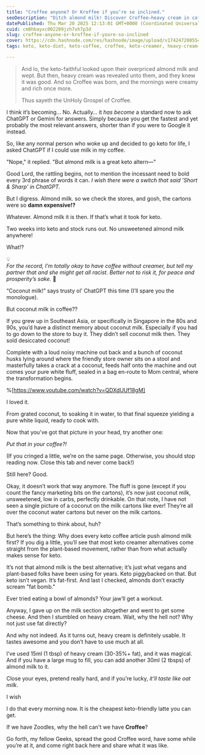 ```yaml
---
title: "Croffee anyone? Or Kroffee if you’re so inclined."
seoDescription: "Ditch almond milk! Discover Croffee—heavy cream in coffee, the ultimate keto hack. A hilarious take on keto coffee alternatives & plant-based myths."
datePublished: Thu Mar 20 2025 12:13:01 GMT+0000 (Coordinated Universal Time)
cuid: cm8hbayxc002209jzh7xh7p3d
slug: croffee-anyone-or-kroffee-if-youre-so-inclined
cover: https://cdn.hashnode.com/res/hashnode/image/upload/v1742472085547/41bdc8f9-8d94-4437-ad55-0ecedabf0893.jpeg
tags: keto, keto-diet, keto-coffee, croffee, keto-creamer, heavy-cream-coffee, almond-milk-keto, ketogenic-lifestyle, fat-first-coffee, plant-based-myths, geekist-food, fables-for-food

---
```


> And lo, the keto-faithful looked upon their overpriced almond milk and wept. But then, heavy cream was revealed unto them, and they knew it was good. And so Croffee was born, and the mornings were creamy and rich once more.
> 
> Thus sayeth the UnHoly Grospel of Croffee.

I think it’s becoming… No. Actually… it *has become* a standard now to ask ChatGPT or Gemini for answers. Simply because you get the fastest and yet probably the most relevant answers, shorter than if you were to Google it instead.

So, like any normal person who woke up and decided to go keto for life, I asked ChatGPT if I could use milk in my coffee.

"Nope," it replied. "But almond milk is a great keto altern—"

Good Lord, the rattling begins, not to mention the incessant need to bold every 3rd phrase of words it can. *I wish there were a switch that said 'Short & Sharp' in ChatGPT.*

But I digress. Almond milk. so we check the stores, and gosh, the cartons were so **damn expensive!?**

Whatever. Almond milk it is then. If that’s what it took for keto.

Two weeks into keto and stock runs out. No unsweetened almond milk anywhere!

What!?

<div data-node-type="callout">
<div data-node-type="callout-emoji">💡</div>
<div data-node-type="callout-text"><em>For the record, I’m totally okay to have coffee without creamer, but tell my partner that and she might get all racist. Better not to risk it, for peace and prosperity’s sake. </em>🤪</div>
</div>

“Coconut milk!” says trusty ol’ ChatGPT this time (I’ll spare you the monologue).

But coconut milk in coffee??

If you grew up in Southeast Asia, or specifically in Singapore in the 80s and 90s, you’d have a distinct memory about coconut milk. Especially if you had to go down to the store to buy it. They didn’t sell coconut milk then. They sold desiccated coconut!

Complete with a loud noisy machine out back and a bunch of coconut husks lying around where the friendly store owner sits on a stool and masterfully takes a crack at a coconut, feeds half onto the machine and out comes your pure white fluff, sealed in a bag en-route to Mom central, where the transformation begins.

%[https://www.youtube.com/watch?v=QDXdUUf18gM] 

I loved it.

From grated coconut, to soaking it in water, to that final squeeze yielding a pure white liquid, ready to cook with.

Now that you’ve got that picture in your head, try another one:

*Put that in your coffee?!*

(If you cringed a little, we’re on the same page. Otherwise, you should stop reading now. Close this tab and never come back!)

Still here? Good.

Okay, it doesn’t work that way anymore. The fluff is gone (except if you count the fancy marketing bits on the cartons), it’s now just coconut milk, unsweetened, low in carbs, perfectly drinkable. On that note, I have not seen a single picture of a coconut on the milk cartons like ever! They’re all over the coconut water cartons but never on the milk cartons.

That’s something to think about, huh?

But here’s the thing: Why does every keto coffee article push almond milk first? If you dig a little, you’ll see that most keto creamer alternatives come straight from the plant-based movement, rather than from what actually makes sense for keto.

It’s not that almond milk is the best alternative; it’s just what vegans and plant-based folks have been using for years. Keto piggybacked on that. But keto isn’t vegan. It’s fat-first. And last I checked, almonds don’t exactly scream "fat bomb."

Ever tried eating a bowl of almonds? Your jaw’ll get a workout.

Anyway, I gave up on the milk section altogether and went to get some cheese. And then I stumbled on heavy cream. Wait, why the hell not? Why not just use fat directly?

And why not indeed. As it turns out, heavy cream is definitely usable. It tastes awesome and you don’t have to use much at all.

I’ve used 15ml (1 tbsp) of heavy cream (30-35%+ fat), and it was magical. And if you have a large mug to fill, you can add another 30ml (2 tbsps) of almond milk to it.

Close your eyes, pretend really hard, and if you’re lucky, *it'll taste like oat milk*.

I wish

I do that every morning now. It is the cheapest keto-friendly latte you can get.

If we have Zoodles, why the hell can't we have **Croffee**?

Go forth, my fellow Geeks, spread the good Croffee word, have some while you’re at it, and come right back here and share what it was like.